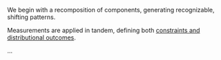We begin with a recomposition of components, generating recognizable, shifting patterns.

Measurements are applied in tandem, defining both [constraints and distributional outcomes](https://github.com/operatorjen/artificial.lifeforms).


...